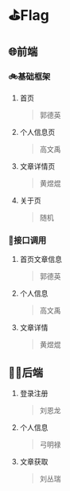 # ⛳Flag

## 🌐前端

### 🚲基础框架

1. 首页

   >  郭德英

2. 个人信息页

   > 高文禹

3. 文章详情页

   > 黄煜焜

4. 关于页

   > 随机

### 🚗接口调用

1. 首页文章信息

   > 郭德英

2. 个人信息

   > 高文禹

3. 文章详情

   > 黄煜焜

## 👨‍💻后端

1. 登录注册

   > 刘恩龙

2. 个人信息

   > 弓明禄

3. 文章获取

   > 刘丛瑞